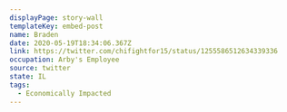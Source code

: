 ```yaml
---
displayPage: story-wall
templateKey: embed-post
name: Braden
date: 2020-05-19T18:34:06.367Z
link: https://twitter.com/chifightfor15/status/1255586512634339336
occupation: Arby's Employee
source: twitter
state: IL
tags:
  - Economically Impacted
---
```

